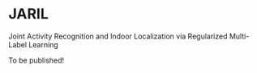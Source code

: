 # JARIL
Joint Activity Recognition and Indoor Localization via Regularized Multi-Label Learning

To be published!
